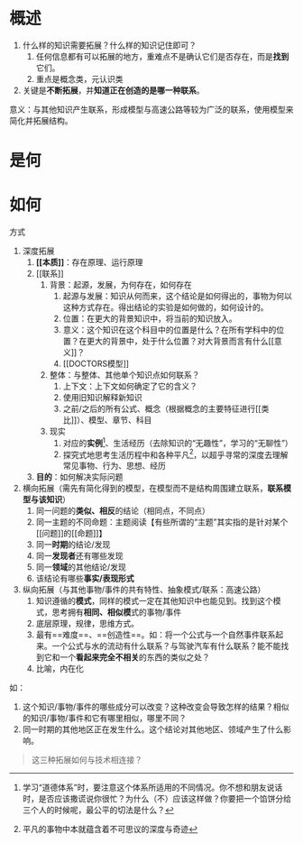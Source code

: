 # 概述
1. 什么样的知识需要拓展？什么样的知识记住即可？
	1. 任何信息都有可以拓展的地方，重难点不是确认它们是否存在，而是**找到**它们。
	2. 重点是概念类，元认识类
2. 关键是**不断拓展**，并**知道正在创造的是哪一种联系**。

意义：与其他知识产生联系，形成模型与高速公路等较为广泛的联系，使用模型来简化并拓展结构。
# 是何
# 如何
方式
1. 深度拓展
	1. **[[本质]]**：存在原理、运行原理
	2. [[联系]] 
		1. 背景：起源，发展，为何存在，如何存在
			1. 起源与发展：知识从何而来，这个结论是如何得出的，事物为何以这种方式存在。得出结论的实验是如何做的，如何设计的。
			2. 位置：在更大的背景知识中，将当前的知识放入。
			3. 意义：这个知识在这个科目中的位置是什么？在所有学科中的位置？在更大的背景中，处于什么位置？对大背景而言有什么[[意义]]？
			4. [[DOCTORS模型]] 
		2. 整体：与整体、其他单个知识点如何联系？
			1. 上下文：上下文如何确定了它的含义？
			2. 使用旧知识解释新知识
			3. 之前/之后的所有公式、概念（根据概念的主要特征进行[[类比]]）、模型、章节、科目
		3. 现实
			1. 对应的**实例**[^1]、生活经历（去除知识的“无趣性”，学习的“无聊性”）
			2. 探究式地思考生活历程中和各种平凡[^2]，以超乎寻常的深度去理解常见事物、行为、思想、经历
	3. **目的**：如何解决实际问题
2. 横向拓展（需先有简化得到的模型，在模型而不是结构周围建立联系，**联系模型与该知识**）
	1. 同一问题的**类似、相反**的结论（相同点，不同点）
	2. 同一主题的不同命题：主题阅读【有些所谓的“主题”其实指的是针对某个[[问题]]的[[命题]]】
	3. 同一**时期**的结论/发现
	4. 同一**发现者**还有哪些发现
	5. 同一**领域**的其他结论/发现
	6. 该结论有哪些**事实/表现形式** 
3. 纵向拓展（与其他事物/事件的共有特性、抽象模式/联系：高速公路）
	1. 知识遵循的**模式**，同样的模式一定在其他知识中也能见到。找到这个模式，思考拥有**相同、相似模**式的事物/事件
	2.  底层原理，规律，思维方式。
	3. 最有==难度==、==创造性==。如：将一个公式与一个自然事件联系起来。一个公式与水的流动有什么联系？与驾驶汽车有什么联系？能不能找到它和一个**看起来完全不相关**的东西的类似之处？
	4. 比喻，内在化

如：
1. 这个知识/事物/事件的哪些成分可以改变？这种改变会导致怎样的结果？相似的知识/事物/事件和它有哪里相似，哪里不同？
2. 同一时期的其他地区正在发生什么。这个结论对其他地区、领域产生了什么影响。

> 这三种拓展如何与技术相连接？

[^1]: 学习“道德体系”时，要注意这个体系所适用的不同情况。你不想和朋友说话时，是否应该撒谎说你很忙？为什么（不）应该这样做？你要把一个馅饼分给三个人的时候呢，最公平的切法是什么？
[^2]: 平凡的事物中本就蕴含着不可思议的深度与奇迹